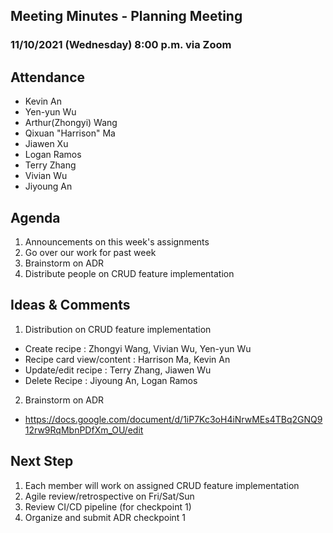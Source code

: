 ## Meeting Minutes - Planning Meeting

### 11/10/2021 (Wednesday) 8:00 p.m. via Zoom

## Attendance

-   Kevin An
-   Yen-yun Wu
-   Arthur(Zhongyi) Wang
-   Qixuan "Harrison" Ma
-   Jiawen Xu
-   Logan Ramos
-   Terry Zhang
-   Vivian Wu
-   Jiyoung An

## Agenda

1. Announcements on this week's assignments
2. Go over our work for past week
3. Brainstorm on ADR
4. Distribute people on CRUD feature implementation

<!--
## What went well

## What are we working on at the moment

## Blockers

## Feedback
-->

## Ideas & Comments

1. Distribution on CRUD feature implementation

-   Create recipe : Zhongyi Wang, Vivian Wu, Yen-yun Wu
-   Recipe card view/content : Harrison Ma, Kevin An
-   Update/edit recipe : Terry Zhang, Jiawen Wu
-   Delete Recipe : Jiyoung An, Logan Ramos

2. Brainstorm on ADR

-   https://docs.google.com/document/d/1iP7Kc3oH4iNrwMEs4TBq2GNQ912rw9RqMbnPDfXm_OU/edit

## Next Step

1.  Each member will work on assigned CRUD feature implementation
2.  Agile review/retrospective on Fri/Sat/Sun
3.  Review CI/CD pipeline (for checkpoint 1)
4.  Organize and submit ADR checkpoint 1
